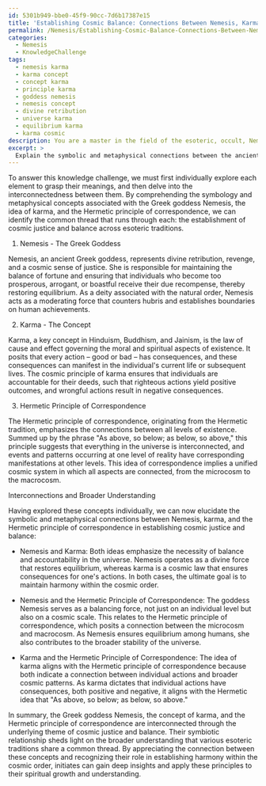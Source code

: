 ```yaml
---
id: 5301b949-bbe0-45f9-90cc-7d6b17387e15
title: 'Establishing Cosmic Balance: Connections Between Nemesis, Karma, and Correspondence'
permalink: /Nemesis/Establishing-Cosmic-Balance-Connections-Between-Nemesis-Karma-and-Correspondence/
categories:
  - Nemesis
  - KnowledgeChallenge
tags:
  - nemesis karma
  - karma concept
  - concept karma
  - principle karma
  - goddess nemesis
  - nemesis concept
  - divine retribution
  - universe karma
  - equilibrium karma
  - karma cosmic
description: You are a master in the field of the esoteric, occult, Nemesis and Education. You are a writer of tests, challenges, books and deep knowledge on Nemesis for initiates and students to gain deep insights and understanding from. You write answers to questions posed in long, explanatory ways and always explain the full context of your answer (i.e., related concepts, formulas, examples, or history), as well as the step-by-step thinking process you take to answer the challenges. Be rigorous and thorough, and summarize the key themes, ideas, and conclusions at the end.
excerpt: > 
  Explain the symbolic and metaphysical connections between the ancient Greek goddess Nemesis, the concept of karma, and the Hermetic principle of correspondence, and demonstrate how their interrelated nature showcases a broader understanding of cosmic justice and balance across various esoteric traditions.
---
```

To answer this knowledge challenge, we must first individually explore each element to grasp their meanings, and then delve into the interconnectedness between them. By comprehending the symbology and metaphysical concepts associated with the Greek goddess Nemesis, the idea of karma, and the Hermetic principle of correspondence, we can identify the common thread that runs through each: the establishment of cosmic justice and balance across esoteric traditions.

1. Nemesis - The Greek Goddess

Nemesis, an ancient Greek goddess, represents divine retribution, revenge, and a cosmic sense of justice. She is responsible for maintaining the balance of fortune and ensuring that individuals who become too prosperous, arrogant, or boastful receive their due recompense, thereby restoring equilibrium. As a deity associated with the natural order, Nemesis acts as a moderating force that counters hubris and establishes boundaries on human achievements.

2. Karma - The Concept

Karma, a key concept in Hinduism, Buddhism, and Jainism, is the law of cause and effect governing the moral and spiritual aspects of existence. It posits that every action – good or bad – has consequences, and these consequences can manifest in the individual's current life or subsequent lives. The cosmic principle of karma ensures that individuals are accountable for their deeds, such that righteous actions yield positive outcomes, and wrongful actions result in negative consequences.

3. Hermetic Principle of Correspondence

The Hermetic principle of correspondence, originating from the Hermetic tradition, emphasizes the connections between all levels of existence. Summed up by the phrase "As above, so below; as below, so above," this principle suggests that everything in the universe is interconnected, and events and patterns occurring at one level of reality have corresponding manifestations at other levels. This idea of correspondence implies a unified cosmic system in which all aspects are connected, from the microcosm to the macrocosm.

Interconnections and Broader Understanding

Having explored these concepts individually, we can now elucidate the symbolic and metaphysical connections between Nemesis, karma, and the Hermetic principle of correspondence in establishing cosmic justice and balance:

- Nemesis and Karma: Both ideas emphasize the necessity of balance and accountability in the universe. Nemesis operates as a divine force that restores equilibrium, whereas karma is a cosmic law that ensures consequences for one's actions. In both cases, the ultimate goal is to maintain harmony within the cosmic order.

- Nemesis and the Hermetic Principle of Correspondence: The goddess Nemesis serves as a balancing force, not just on an individual level but also on a cosmic scale. This relates to the Hermetic principle of correspondence, which posits a connection between the microcosm and macrocosm. As Nemesis ensures equilibrium among humans, she also contributes to the broader stability of the universe.

- Karma and the Hermetic Principle of Correspondence: The idea of karma aligns with the Hermetic principle of correspondence because both indicate a connection between individual actions and broader cosmic patterns. As karma dictates that individual actions have consequences, both positive and negative, it aligns with the Hermetic idea that "As above, so below; as below, so above."

In summary, the Greek goddess Nemesis, the concept of karma, and the Hermetic principle of correspondence are interconnected through the underlying theme of cosmic justice and balance. Their symbiotic relationship sheds light on the broader understanding that various esoteric traditions share a common thread. By appreciating the connection between these concepts and recognizing their role in establishing harmony within the cosmic order, initiates can gain deep insights and apply these principles to their spiritual growth and understanding.
